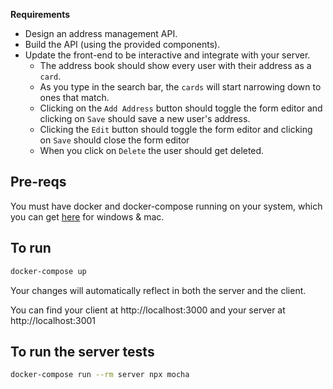 **Requirements**
- Design an address management API.
- Build the API (using the provided components).
- Update the front-end to be interactive and integrate with your server.
  - The address book should show every user with their address as a `card`.
  - As you type in the search bar, the `cards` will start narrowing down to ones that match.
  - Clicking on the `Add Address` button should toggle the form editor and clicking on `Save` should save a new user's address.
  - Clicking the `Edit` button should toggle the form editor and clicking on `Save` should close the form editor
  - When you click on `Delete` the user should get deleted.
## Pre-reqs
You must have docker and docker-compose running on your system, which you can get [here](https://www.docker.com/products/docker-desktop) for windows & mac.

## To run
```sh
docker-compose up
```
Your changes will automatically reflect in both the server and the client.

You can find your client at
http://localhost:3000
and your server at
http://localhost:3001

## To run the server tests
```sh
docker-compose run --rm server npx mocha
```


